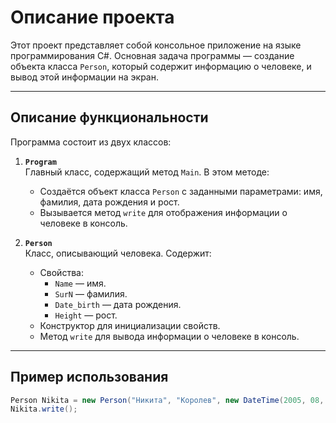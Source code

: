 # Описание проекта
Этот проект представляет собой консольное приложение на языке программирования C#. Основная задача программы — создание объекта класса `Person`, который содержит информацию о человеке, и вывод этой информации на экран.

---

## Описание функциональности

Программа состоит из двух классов:

1. **`Program`**  
   Главный класс, содержащий метод `Main`. В этом методе:
   - Создаётся объект класса `Person` с заданными параметрами: имя, фамилия, дата рождения и рост.
   - Вызывается метод `write` для отображения информации о человеке в консоль.

2. **`Person`**  
   Класс, описывающий человека. Содержит:
   - Свойства: 
     - `Name` — имя.
     - `SurN` — фамилия.
     - `Date_birth` — дата рождения.
     - `Height` — рост.
   - Конструктор для инициализации свойств.
   - Метод `write` для вывода информации о человеке в консоль.

---

## Пример использования

```csharp
Person Nikita = new Person("Никита", "Королев", new DateTime(2005, 08, 14, 18, 33, 21), 190);
Nikita.write();

